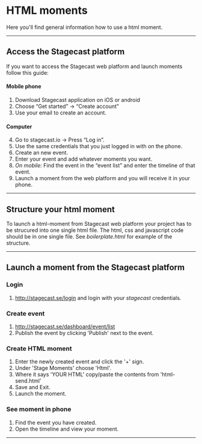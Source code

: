 # HTML moments
Here you'll find general information how to use a html moment.

***

## Access the Stagecast platform
If you want to access the Stagecast web platform and launch moments follow this guide:

#### Mobile phone
1. Download Stagecast application on iOS or android
2. Choose “Get started” -> “Create account”
3. Use your email to create an account.

#### Computer
4. Go to stagecast.io -> Press “Log in”.
5. Use the same credentials that you just logged in with on the phone.
6. Create an new event.
7. Enter your event and add whatever moments you want.
8. *On mobile:* Find the event in the “event list” and enter the timeline of that event.
9. Launch a moment from the web platform and you will receive it in your phone.

***

## Structure your html moment
To launch a html-moment from Stagecast web platform your project has to be strucured into one single html file. The html, css and javascript code should be in one single file. See *boilerplate.html* for example of the structure.

***

## Launch a moment from the Stagecast platform

### Login

1. http://stagecast.se/login and login with your _stagecast_ credentials.

### Create event

1. http://stagecast.se/dashboard/event/list
2. Publish the event by clicking 'Publish' next to the event.

### Create HTML moment

1. Enter the newly created event and click the '+' sign.
2. Under 'Stage Moments' choose 'Html'.
3. Where it says 'YOUR HTML' copy/paste the contents from 'html-send.html'
4. Save and Exit.
5. Launch the moment.

### See moment in phone

1. Find the event you have created.
2. Open the timeline and view your moment.

***
